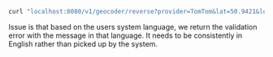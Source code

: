 ```bash
curl "localhost:8080/v1/geocoder/reverse?provider=TomTom&lat=50.9421&lon=6.9578&limit=1000" -H "Accept: application/json, application/problem+json" -H "Authorization: Bearer eyJhbGciOiJIUzUxMiJ9.eyJzdWIiOiJrZWl0aEBpbmZvd2FyZS5kZSIsImF1dGgiOiJST0xFX1JPT1QiLCJpZCI6MTA4NTc5MywiY29tcGFueUlkIjoxLCJleHAiOjE3MzUxMTkxMTV9.VckKmJIXQxIlo2k8heVZmwaE-hxQ6hz7vRF2VVHbOzGgndRvltPqHyZgWNzLEbxsCFpuY9DF37pQgrytkJLQKA" -H "Content-Type: application/json"
```

Issue is that based on the users system language, we return the validation error with the message in that language. It needs to be consistently in English rather than picked up by the system. 
